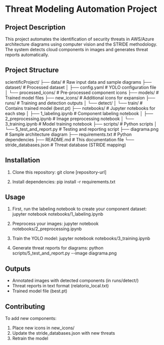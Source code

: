 # Threat Modeling Automation Project

## Project Description
This project automates the identification of security threats in AWS/Azure architecture diagrams using computer vision and the STRIDE methodology. The system detects cloud components in images and generates threat reports automatically.

## Project Structure

scientificProject/
├── data/                   # Raw input data and sample diagrams
├── dataset/                # Processed dataset
│   ├── config.yaml         # YOLO configuration file
│   └── processed_icons/    # Pre-processed component icons
├── models/                 # Trained model files
├── new_icons/              # Additional icons for expansion
├── runs/                   # Training and detection outputs
│   └── detect/
│       └── train/          # Contains trained model (best.pt)
├── notebooks/              # Jupyter notebooks for each step
│   ├── 1_labeling.ipynb    # Component labeling notebook
│   ├── 2_preprocessing.ipynb # Image preprocessing notebook
│   └── 3_training.ipynb    # Model training notebook
├── scripts/                # Python scripts
│   └── 5_test_and_report.py # Testing and reporting script
├── diagrama.png            # Sample architecture diagram
├── requirements.txt        # Python dependencies
├── README.md               # This documentation file
└── stride_databases.json   # Threat database (STRIDE mapping)

## Installation

1. Clone this repository:
git clone [repository-url]

2. Install dependencies:
pip install -r requirements.txt

## Usage

1. First, run the labeling notebook to create your component dataset:
jupyter notebook notebooks/1_labeling.ipynb

2. Preprocess your images:
jupyter notebook notebooks/2_preprocessing.ipynb

3. Train the YOLO model:
jupyter notebook notebooks/3_training.ipynb

4. Generate threat reports for diagrams:
python scripts/5_test_and_report.py --image diagrama.png

## Outputs

- Annotated images with detected components (in runs/detect/)
- Threat reports in text format (relatorio_local.txt)
- Trained model file (best.pt)

## Contributing

To add new components:
1. Place new icons in new_icons/
2. Update the stride_databases.json with new threats
3. Retrain the model
